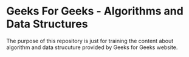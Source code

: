 # Geeks For Geeks - Algorithms and Data Structures

The purpose of this repository is just for training the content about algorithm and data strucuture provided by Geeks for Geeks website.